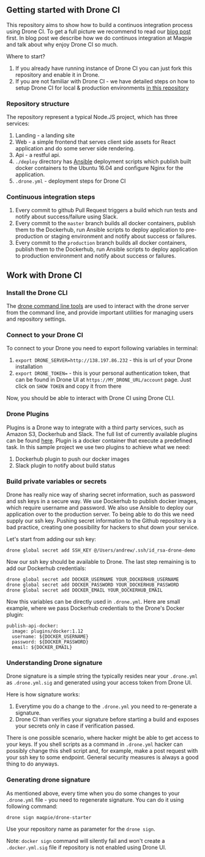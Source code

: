 ## Getting started with Drone CI

This repository aims to show how to build a continuos integration process using Drone CI. To get a full picture we recommend to read our [blog post](https://) first. In blog post we describe how we do continuos integration at Maqpie and talk about why enjoy Drone CI so much.

Where to start?

1. If you already have running instance of Drone CI you can just fork this repository and enable it in Drone.
2. If you are not familiar with Drone CI - we have detailed steps on how to setup Drone CI for local & production environments [in this repository](https://github.com/maqpie/deploy-drone)


### Repository structure

The repository represent a typical Node.JS project, which has three services:

1. Landing - a landing site
2. Web - a simple frontend that serves client side assets for React application and do some server side rendering.
3. Api - a restful api.
4. `./deploy` directory has [Ansible](https://www.ansible.com/) deployment scripts which publish built docker containers to the Ubuntu 16.04 and configure Nginx for the application.
5. `.drone.yml` - deployment steps for Drone CI

### Continuous integration steps

1. Every commit to github Pull Request triggers a build which run tests and notify about success/failure using Slack.
2. Every commit to the `master` branch builds all docker containers, publish them to the Dockerhub, run Ansible scripts to deploy application to pre-production or staging environment and notify about success or failures.
3. Every commit to the `production` branch builds all docker containers, publish them to the Dockerhub, run Ansible scripts to deploy application to production environment and notify about success or failures.


## Work with Drone CI

### Install the Drone CLI

The [drone command line tools](http://readme.drone.io/0.5/install/cli/) are used to interact with the drone server from the command line, and provide important utilities for managing users and repository settings.

### Connect to your Drone CI

To connect to your Drone you need to export following variables in terminal:

1. `export DRONE_SERVER=http://138.197.86.232` - this is url of your Drone installation
2. `export DRONE_TOKEN=` - this is your personal authentication token, that can be found in Drone UI at `https://MY_DRONE_URL/account` page. Just click on `SHOW TOKEN` and copy it from there

Now, you should be able to interact with Drone CI using Drone CLI.  


### Drone Plugins

Plugins is a Drone way to integrate with a third party services, such as Amazon S3, Dockerhub and Slack. The full list of currently available plugins can be found [here](http://addons.drone.io/). Plugin is a docker container that execute a predefined task.
In this sample project we use two plugins to achieve what we need:

1. Dockerhub plugin to push our docker images
2. Slack plugin to notify about build status

### Build private variables or secrets

Drone has really nice way of sharing secret information, such as password and ssh keys in a secure way. We use Dockerhub to publish docker images, which require username and password. We also use Ansible to deploy our application over to the production server. To being able to do this we need supply our ssh key. Pushing secret information to the Github repository is a bad practice, creating one possibility for hackers to shut down your service.

Let's start from adding our ssh key:

```
drone global secret add SSH_KEY @/Users/andrew/.ssh/id_rsa-drone-demo
```

Now our ssh key should be available to Drone. The last step remaining is to add our Dockerhub credentials:

```
drone global secret add DOCKER_USERNAME YOUR_DOCKERHUB_USERNAME
drone global secret add DOCKER_PASSWORD YOUR_DOCKERHUB_PASSWORD
drone global secret add DOCKER_EMAIL YOUR_DOCKERHUB_EMAIL
```

Now this variables can be directly used in `.drone.yml`. Here are small example, where we pass Dockerhub credentials to the Drone's Docker plugin:

```
publish-api-docker:
  image: plugins/docker:1.12
  username: ${DOCKER_USERNAME}
  password: ${DOCKER_PASSWORD}
  email: ${DOCKER_EMAIL}
```

### Understanding Drone signature

Drone signature is a simple string the typically resides near your `.drone.yml` as `.drone.yml.sig` and generated using your access token from Drone UI.

Here is how signature works:

1. Everytime you do a change to the `.drone.yml` you need to re-generate a signature.
2. Drone CI than verifies your signature before starting a build and exposes your secrets only in case if verification passed.

There is one possible scenario, where hacker might be able to get access to your keys. If you shell scripts as a command in `.drone.yml` hacker can possibly change this shell script and, for example, make a post request with your ssh key to some endpoint. General security measures is always a good thing to do anyways.

### Generating drone signature

As mentioned above, every time when you do some changes to your `.drone.yml` file - you need to regenerate signature. You can do it using following command:

```
drone sign maqpie/drone-starter
```

Use your repository name as parameter for the `drone sign`.

Note: `docker sign` command will silently fail and won't create a `.docker.yml.sig` file if repository is not enabled using Drone UI.
